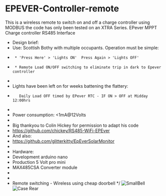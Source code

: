 # EPEVER-Controller-remote
This is a wireless remote to switch on and off a charge controller using MODBUS
the code has only been tested on an XTRA Series.
EPever MPPT Charge controller RS485 Interface
 *  Design brief:
 *   Use: Scottish Bothy with multiple occupants. Operation must be simple:  
 *      * 'Press Here' > 'Lights ON'  Press Again > 'Lights OFF'
 *      * Remote Load ON/OFF switching to eliminate trip in dark to Epever controller
 *       
 *   Lights have been left on for weeks battening the flattery:
 *        Daily Load OFF timed by EPever RTC - IF ON > OFF at Midday 12:00hrs
 *  
 *   Power consumption: <1mA@12Volts
 *    
 *  Big thankyou to Colin Hickey for permission to adapt his code
 *  https://github.com/chickey/RS485-WiFi-EPEver
 *  And also:
 *  https://github.com/glitterkitty/EpEverSolarMonitor 
 *
 *  Hardware:
 *    Development arduino nano  
 *    Production 5 Volt pro mini
 *    MAX485CSA Converter module
 *    
 *
 *    Remote switching - Wireless using cheap doorbell 
 */
![SmallBell](https://user-images.githubusercontent.com/30367667/211413811-706471a0-1aca-4b82-8099-97455eed3312.png)
![Case Rear](https://user-images.githubusercontent.com/30367667/211413828-17badfa9-ce51-4e05-bc4a-7e9667bd7c03.png)
